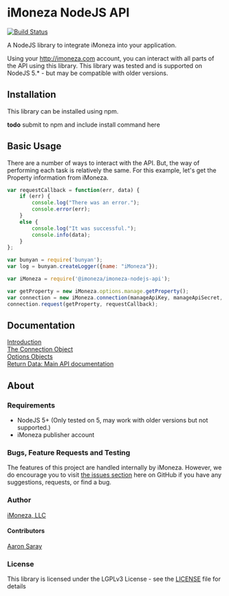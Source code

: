 # iMoneza NodeJS API

[![Build Status](https://travis-ci.org/iMoneza/imoneza-php-api.svg?branch=master)](https://travis-ci.org/iMoneza/imoneza-nodejs-api)

A NodeJS library to integrate iMoneza into your application.

Using your <http://imoneza.com> account, you can interact with all parts of the API using this library.  This library
was tested and is supported on NodeJS 5.* - but may be compatible with older versions.

## Installation

This library can be installed using npm.

**todo** submit to npm and include install command here

## Basic Usage

There are a number of ways to interact with the API.  But, the way of performing each task is relatively the same.  For
this example, let's get the Property information from iMoneza.

```javascript
var requestCallback = function(err, data) {
    if (err) {
        console.log("There was an error.");
        console.error(err);
    }
    else {
        console.log("It was successful.");
        console.info(data);
    }
};

var bunyan = require('bunyan');
var log = bunyan.createLogger({name: "iMoneza"});

var iMoneza = require('@imoneza/imoneza-nodejs-api');

var getProperty = new iMoneza.options.manage.getProperty();
var connection = new iMoneza.connection(manageApiKey, manageApiSecret, accessApiKey, accessApiSecret, log);
connection.request(getProperty, requestCallback);
```

## Documentation

[Introduction](docs/01-intro.md)  
[The Connection Object](docs/02-connection.md)  
[Options Objects](docs/03-options.md)  
[Return Data: Main API documentation](http://imoneza.github.io/documentation/docs/api)  


## About

### Requirements

 - NodeJS 5+ (Only tested on 5, may work with older versions but not supported.)
 - iMoneza publisher account

### Bugs, Feature Requests and Testing

The features of this project are handled internally by iMoneza.  However, we do encourage you to visit [the issues section](https://github.com/iMoneza/imoneza-nodejs-api/issues)
here on GitHub if you have any suggestions, requests, or find a bug.

### Author

[iMoneza, LLC](https://imoneza.com)

#### Contributors

[Aaron Saray](https://github.com/aaronsaray)

### License

This library is licensed under the LGPLv3 License - see the [LICENSE](LICENSE) file for details


